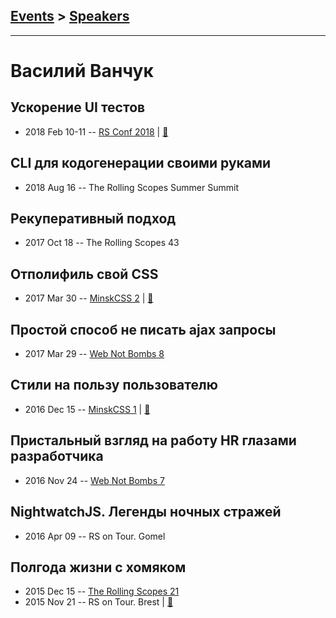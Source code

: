 ## [Events](../README.md) > [Speakers](../speakers.md)
---

# Василий Ванчук

## Ускорение UI тестов
- 2018 Feb 10-11 -- [RS Conf 2018](https://youtu.be/Vh7vXXN599s)  | [:notebook:](http://slides.com/vvscode/be-mock#/)  
## CLI для кодогенерации своими руками
- 2018 Aug 16 -- The Rolling Scopes Summer Summit    
## Рекуперативный подход
- 2017 Oct 18 -- The Rolling Scopes 43    
## Отполифиль свой CSS
- 2017 Mar 30 -- [MinskCSS 2](https://www.youtube.com/watch?v=VrsLTZGGy10)  | [:notebook:](https://www.slideshare.net/VasilVanchuck/css-minskcss-2)  
## Простой способ не писать ajax запросы
- 2017 Mar 29 -- [Web Not Bombs 8](https://www.youtube.com/watch?v=EbUWzUiOpx0)    
## Стили на пользу пользователю
- 2016 Dec 15 -- [MinskCSS 1](https://www.youtube.com/watch?v=1MrQqtZYkM8)  | [:notebook:](https://www.slideshare.net/VasilVanchuck/minskcss-1-15)  
## Пристальный взгляд на работу HR глазами разработчика
- 2016 Nov 24 -- [Web Not Bombs 7](https://www.youtube.com/watch?v=xEG_44KzdZ8)    
## NightwatchJS. Легенды ночных стражей
- 2016 Apr 09 -- RS on Tour. Gomel    
## Полгода жизни с хомяком
- 2015 Dec 15 -- [The Rolling Scopes 21](https://www.youtube.com/watch?v=FWw6iUFxaE8)    
- 2015 Nov 21 -- RS on Tour. Brest  | [:notebook:](http://rolling-scopes.github.io/slides/rs20/ember-presentation.pptx)  
